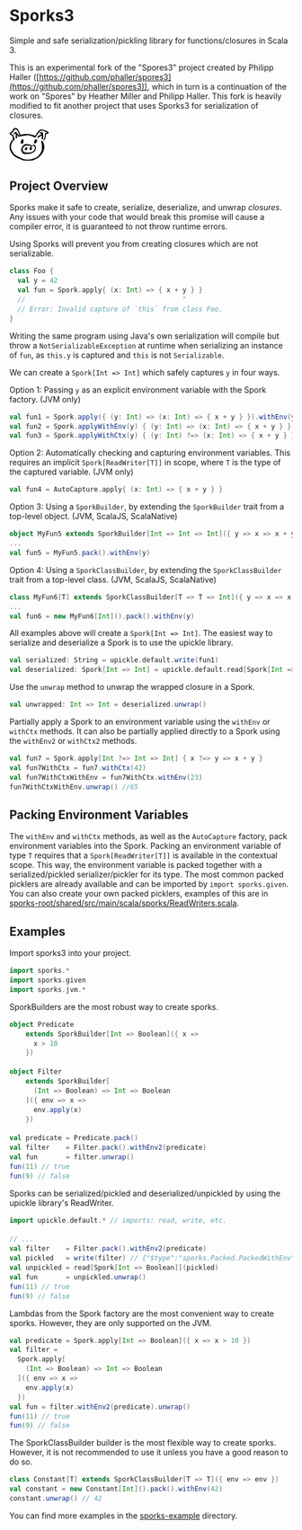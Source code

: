 # Sporks3

Simple and safe serialization/pickling library for functions/closures in Scala 3.

This is an experimental fork of the "Spores3" project created by Philipp Haller ([https://github.com/phaller/spores3](https://github.com/phaller/spores3)), which in turn is a continuation of the work on "Spores" by Heather Miller and Philipp Haller.
This fork is heavily modified to fit another project that uses Sporks3 for serialization of closures.

<picture>
  <source media="(prefers-color-scheme: dark)"  srcset="./sporky2.png">
  <source media="(prefers-color-scheme: light)" srcset="./sporky1.png">
  <img src="./sporky1.png" width="70" />
</picture>

## Project Overview

Sporks make it safe to create, serialize, deserialize, and unwrap *closures*.
Any issues with your code that would break this promise will cause a compiler error, it is guaranteed to not throw runtime errors.

Using Sporks will prevent you from creating closures which are not serializable.
```scala
class Foo {
  val y = 42
  val fun = Spork.apply{ (x: Int) => { x + y } }
  //                                       ^
  // Error: Invalid capture of `this` from class Foo.
}
```

Writing the same program using Java's own serialization will compile but throw a `NotSerializableException` at runtime when serializing an instance of `fun`, as `this.y` is captured and `this` is not `Serializable`.

We can create a `Spork[Int => Int]` which safely captures `y` in four ways.

Option 1: Passing `y` as an explicit environment variable with the Spork factory. (JVM only)
```scala
val fun1 = Spork.apply({ (y: Int) => (x: Int) => { x + y } }).withEnv(y)
val fun2 = Spork.applyWithEnv(y) { (y: Int) => (x: Int) => { x + y } }
val fun3 = Spork.applyWithCtx(y) { (y: Int) ?=> (x: Int) => { x + y } }
```

Option 2: Automatically checking and capturing environment variables. This requires an implicit `Spork[ReadWriter[T]]` in scope, where `T` is the type of the captured variable. (JVM only)
```scala
val fun4 = AutoCapture.apply{ (x: Int) => { x + y } }
````

Option 3: Using a `SporkBuilder`, by extending the `SporkBuilder` trait from a top-level object. (JVM, ScalaJS, ScalaNative)
```scala
object MyFun5 extends SporkBuilder[Int => Int => Int]({ y => x => x + y })
...
val fun5 = MyFun5.pack().withEnv(y)
```

Option 4: Using a `SporkClassBuilder`, by extending the `SporkClassBuilder` trait from a top-level class. (JVM, ScalaJS, ScalaNative)
```scala
class MyFun6[T] extends SporkClassBuilder[T => T => Int]({ y => x => x.toString().length() + y.toString().length() })
...
val fun6 = new MyFun6[Int]().pack().withEnv(y)
```

All examples above will create a `Spork[Int => Int]`.
The easiest way to serialize and deserialize a Spork is to use the upickle library.
```scala
val serialized: String = upickle.default.write(fun1)
val deserialized: Spork[Int => Int] = upickle.default.read[Spork[Int => Int]](serialized)
```

Use the `unwrap` method to unwrap the wrapped closure in a Spork.
```scala
val unwrapped: Int => Int = deserialized.unwrap()
```

Partially apply a Spork to an environment variable using the `withEnv` or `withCtx` methods.
It can also be partially applied directly to a Spork using the `withEnv2` or `withCtx2` methods.
```scala
val fun7 = Spork.apply[Int ?=> Int => Int] { x ?=> y => x + y }
val fun7WithCtx = fun7.withCtx(42)
val fun7WithCtxWithEnv = fun7WithCtx.withEnv(23)
fun7WithCtxWithEnv.unwrap() //65
```

## Packing Environment Variables

The `withEnv` and `withCtx` methods, as well as the `AutoCapture` factory, pack environment variables into the Spork.
Packing an environment variable of type `T` requires that a `Spork[ReadWriter[T]]` is available in the contextual scope.
This way, the environment variable is packed together with a serialized/pickled serializer/pickler for its type.
The most common packed picklers are already available and can be imported by `import sporks.given`.
You can also create your own packed picklers, examples of this are in [sporks-root/shared/src/main/scala/sporks/ReadWriters.scala](sporks-root/shared/src/main/scala/sporks/ReadWriters.scala).

## Examples

Import sporks3 into your project.

```scala
import sporks.*
import sporks.given
import sporks.jvm.*
```

SporkBuilders are the most robust way to create sporks.
```scala
object Predicate
    extends SporkBuilder[Int => Boolean]({ x =>
      x > 10
    })

object Filter
    extends SporkBuilder[
      (Int => Boolean) => Int => Boolean
    ]({ env => x =>
      env.apply(x)
    })

val predicate = Predicate.pack()
val filter    = Filter.pack().withEnv2(predicate)
val fun       = filter.unwrap()
fun(11) // true
fun(9) // false
```

Sporks can be serialized/pickled and deserialized/unpickled by using the upickle library's ReadWriter.
```scala
import upickle.default.* // imports: read, write, etc.

// ...
val filter    = Filter.pack().withEnv2(predicate)
val pickled   = write(filter) // {"$type":"sporks.Packed.PackedWithEnv","packed":{"$type":"sporks.Packed.PackedObject","fun":"sporks.example.LambdaExample$Filter$"},"packedEnv":{"$type":"sporks.Packed.PackedObject","fun":"sporks.example.LambdaExample$Predicate$"}}
val unpickled = read[Spork[Int => Boolean]](pickled)
val fun       = unpickled.unwrap()
fun(11) // true
fun(9) // false
```

Lambdas from the Spork factory are the most convenient way to create sporks.
However, they are only supported on the JVM.
```scala
val predicate = Spork.apply[Int => Boolean]({ x => x > 10 })
val filter =
  Spork.apply[
    (Int => Boolean) => Int => Boolean
  ]({ env => x =>
    env.apply(x)
  })
val fun = filter.withEnv2(predicate).unwrap()
fun(11) // true
fun(9) // false
```

The SporkClassBuilder builder is the most flexible way to create sporks.
However, it is not recommended to use it unless you have a good reason to do so.
```scala
class Constant[T] extends SporkClassBuilder[T => T]({ env => env })
val constant = new Constant[Int]().pack().withEnv(42)
constant.unwrap() // 42
```

You can find more examples in the [sporks-example](sporks-example) directory.
